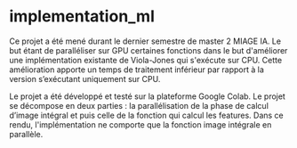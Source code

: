 # implementation_ml

Ce projet a été mené durant le dernier semestre de master 2 MIAGE IA. Le but étant de paralléliser sur GPU certaines fonctions dans le but d'améliorer une implémentation existante de Viola-Jones qui s'exécute sur CPU. Cette amélioration apporte un temps de traitement inférieur par rapport à la version s’exécutant uniquement sur CPU.

Le projet a été développé et testé sur la plateforme Google Colab. Le projet se décompose en deux parties : la parallélisation de la phase de calcul d’image intégral et puis celle de la fonction qui calcul les features. Dans ce rendu, l'implémentation ne comporte que la fonction image intégrale en parallèle.
